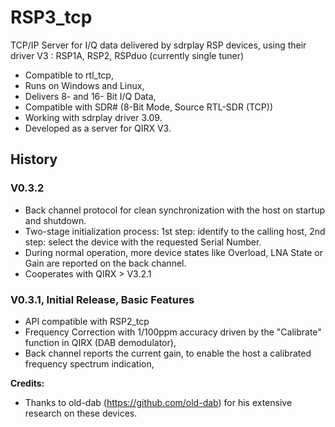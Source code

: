 # RSP3_tcp
TCP/IP Server for I/Q data delivered by sdrplay RSP devices, using their driver V3 : RSP1A, RSP2, RSPduo (currently single tuner)
- Compatible to rtl_tcp,
- Runs on Windows and Linux,
- Delivers 8- and 16- Bit I/Q Data,
- Compatible with SDR# (8-Bit Mode, Source RTL-SDR (TCP))
- Working with sdrplay driver 3.09.
- Developed as a server for QIRX V3.
## History
### V0.3.2
- Back channel protocol for clean synchronization with the host on startup and shutdown.
- Two-stage initialization process: 1st step: identify to the calling host, 2nd step: select the device with the requested Serial Number.
- During normal operation, more device states like Overload, LNA State or Gain are reported on the back channel.
- Cooperates with QIRX > V3.2.1
### V0.3.1, Initial Release, Basic Features
- API compatible with RSP2_tcp
- Frequency Correction with 1/100ppm accuracy driven by the "Calibrate" function in QIRX (DAB demodulator),
- Back channel reports the current gain, to enable the host a calibrated frequency spectrum indication,

**Credits:**  
- Thanks to old-dab (https://github.com/old-dab) for his extensive research on these devices.  
